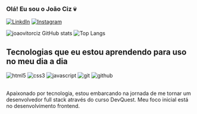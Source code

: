 
### Olá! Eu sou o João Ciz 💀

[![LinkdIn](https://img.shields.io/badge/LinkedIn-0077B5?style=for-the-badge&logo=linkedin&logoColor=white)](https://www.linkedin.com/in/joão-vitor-ciz-100b962b6/)
[![Instagram](https://img.shields.io/badge/Instagram-E4405F?style=for-the-badge&logo=instagram&logoColor=white)](https://www.instagram.com/joaovitorciz/)

![joaovitorciz GitHub stats](https://github-readme-stats.vercel.app/api?username=joaovitorciz&show_icons=true&theme=dark)
![Top Langs](https://github-readme-stats.vercel.app/api/top-langs/?username=joaovitorciz&layout=compact&langs_count=6&theme=dark)

## Tecnologias que eu estou aprendendo para uso no meu dia a dia

<div style="display: inline_block">
    <img aling="center" alt="html5" src="https://img.shields.io/badge/HTML5-E34F26?style=for-the-badge&logo=html5&logoColor=white">
    <img aling="center" alt="css3" src="https://img.shields.io/badge/CSS3-1572B6?style=for-the-badge&logo=css3&logoColor=white">
    <img aling="center" alt="javascript" src="https://img.shields.io/badge/JavaScript-F7DF1E?style=for-the-badge&logo=javascript&logoColor=black">
    <img aling="center" alt="git" src="https://img.shields.io/badge/GIT-E44C30?style=for-the-badge&logo=git&logoColor=white">
    <img aling="center" alt="github" src="https://img.shields.io/badge/GitHub-100000?style=for-the-badge&logo=github&logoColor=white">
</div></br>

Apaixonado por tecnologia, estou embarcando na jornada de me tornar um desenvolvedor full stack através do curso DevQuest. Meu foco inicial está no desenvolvimento frontend.
